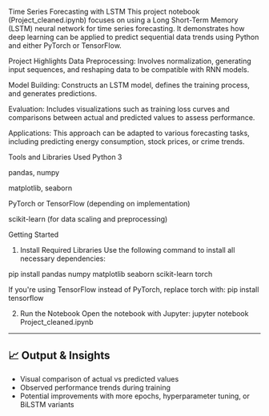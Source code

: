 Time Series Forecasting with LSTM
This project notebook (Project_cleaned.ipynb) focuses on using a Long Short-Term Memory (LSTM) neural network for time series forecasting. It demonstrates how deep learning can be applied to predict sequential data trends using Python and either PyTorch or TensorFlow.

Project Highlights
Data Preprocessing: Involves normalization, generating input sequences, and reshaping data to be compatible with RNN models.

Model Building: Constructs an LSTM model, defines the training process, and generates predictions.

Evaluation: Includes visualizations such as training loss curves and comparisons between actual and predicted values to assess performance.

Applications: This approach can be adapted to various forecasting tasks, including predicting energy consumption, stock prices, or crime trends.

Tools and Libraries Used
Python 3

pandas, numpy

matplotlib, seaborn

PyTorch or TensorFlow (depending on implementation)

scikit-learn (for data scaling and preprocessing)

Getting Started
1. Install Required Libraries
Use the following command to install all necessary dependencies:

pip install pandas numpy matplotlib seaborn scikit-learn torch

If you're using TensorFlow instead of PyTorch, replace torch with:
pip install tensorflow

2. Run the Notebook
Open the notebook with Jupyter:
jupyter notebook Project_cleaned.ipynb
---

## 📈 Output & Insights

* Visual comparison of actual vs predicted values
* Observed performance trends during training
* Potential improvements with more epochs, hyperparameter tuning, or BiLSTM variants


